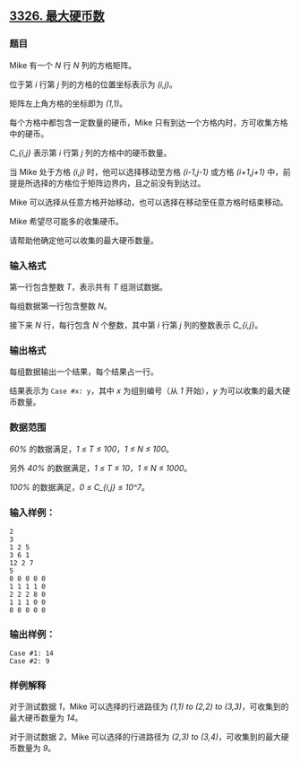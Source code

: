 ## [3326. 最大硬币数](https://www.acwing.com/problem/content/3329/)

### 题目

Mike 有一个 *N* 行 *N* 列的方格矩阵。

位于第 *i* 行第 *j* 列的方格的位置坐标表示为 *(i,j)*。

矩阵左上角方格的坐标即为 *(1,1)*。

每个方格中都包含一定数量的硬币，Mike 只有到达一个方格内时，方可收集方格中的硬币。

*C_{i,j}* 表示第 *i* 行第 *j* 列的方格中的硬币数量。

当 Mike 处于方格 *(i,j)* 时，他可以选择移动至方格 *(i-1,j-1)* 或方格 *(i+1,j+1)* 中，前提是所选择的方格位于矩阵边界内，且之前没有到达过。

Mike 可以选择从任意方格开始移动，也可以选择在移动至任意方格时结束移动。

Mike 希望尽可能多的收集硬币。

请帮助他确定他可以收集的最大硬币数量。

### 输入格式

第一行包含整数 *T*，表示共有 *T* 组测试数据。

每组数据第一行包含整数 *N*。

接下来 *N* 行，每行包含 *N* 个整数，其中第 *i* 行第 *j* 列的整数表示 *C_{i,j}*。

### 输出格式

每组数据输出一个结果，每个结果占一行。

结果表示为 `Case #x: y`，其中 *x* 为组别编号（从 *1* 开始），*y* 为可以收集的最大硬币数量。

### 数据范围

*60%* 的数据满足，*1 ≤ T ≤ 100*，*1 ≤ N ≤ 100*。

另外 *40%* 的数据满足，*1 ≤ T ≤ 10*，*1 ≤ N ≤ 1000*。

*100%* 的数据满足，*0 ≤ C_{i,j} ≤ 10^7*。

### 输入样例：

```
2
3
1 2 5
3 6 1
12 2 7
5
0 0 0 0 0
1 1 1 1 0
2 2 2 8 0
1 1 1 0 0
0 0 0 0 0
```

### 输出样例：

```
Case #1: 14
Case #2: 9
```

### 样例解释

对于测试数据 *1*，Mike 可以选择的行进路径为 *(1,1) to (2,2) to (3,3)*，可收集到的最大硬币数量为 *14*。

对于测试数据 *2*，Mike 可以选择的行进路径为 *(2,3) to (3,4)*，可收集到的最大硬币数量为 *9*。
